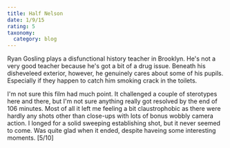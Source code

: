 ```yaml
---
title: Half Nelson
date: 1/9/15
rating: 5
taxonomy:
  category: blog
---
```


Ryan Gosling plays a disfunctional history teacher in Brooklyn.  He's not a very good teacher because he's got a bit of a drug issue.  Beneath his disheveleed exterior, however, he genuinely cares about some of his pupils.  Especially if they happen to catch him smoking crack in the toilets.

I'm not sure this film had much point. It challenged a couple of sterotypes here and there, but I'm not sure anything really got resolved by the end of 106 minutes.  Most of all it left me feeling a bit claustrophobic as there were hardly any shots other than close-ups with lots of bonus wobbly camera action.  I longed for a solid sweeping establishing shot, but it never seemed to come. Was quite glad when it ended, despite haveing some interesting moments. [5/10]